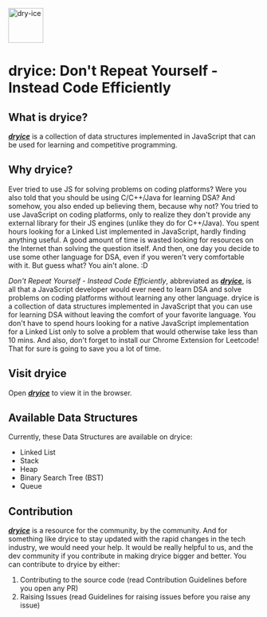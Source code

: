 <img src="https://user-images.githubusercontent.com/26036974/113094803-fce59080-920f-11eb-9d19-c32646ef5dab.png"
     alt="dry-ice"
     height="70" /> 
# dryice: Don't Repeat Yourself - Instead Code Efficiently

## What is dryice?

[***dryice***](https://www.frontenders.xyz) is a collection of data structures implemented in JavaScript that can be used for learning and competitive programming.

## Why dryice?

Ever tried to use JS for solving problems on coding platforms? Were you also told that you should be using C/C++/Java for learning DSA? And somehow, you also ended up believing them, because why not? You tried to use JavaScript on coding platforms, only to realize they don't provide any external library for their JS engines (unlike they do for C++/Java). You spent hours looking for a Linked List implemented in JavaScript, hardly finding anything useful. A good amount of time is wasted looking for resources on the Internet than solving the question itself. And then, one day you decide to use some other language for DSA, even if you weren't very comfortable with it. But guess what? You ain't alone. :D

*Don't Repeat Yourself - Instead Code Efficiently*, abbreviated as [***dryice***](https://www.frontenders.xyz), is all that a JavaScript developer would ever need to learn DSA and solve problems on coding platforms without learning any other language. dryice is a collection of data structures implemented in JavaScript that you can use for learning DSA without leaving the comfort of your favorite language. You don't have to spend hours looking for a native JavaScript implementation for a Linked List only to solve a problem that would otherwise take less than 10 mins.
And also, don't forget to install our Chrome Extension for Leetcode! That for sure is going to save you a lot of time.

## Visit dryice

Open [***dryice***](https://www.frontenders.xyz) to view it in the browser.

## Available Data Structures

Currently, these Data Structures are available on dryice:
 - Linked List
 - Stack
 - Heap
 - Binary Search Tree (BST)
 - Queue

## Contribution

[***dryice***](https://www.frontenders.xyz) is a resource for the community, by the community. And for something like dryice to stay updated with the rapid changes in the tech industry, we would need your help. It would be really helpful to us, and the dev community if you contribute in making dryice bigger and better. You can contribute to dryice by either:
1. Contributing to the source code (read Contribution Guidelines before you open any PR)
2. Raising Issues (read Guidelines for raising issues before you raise any issue)
